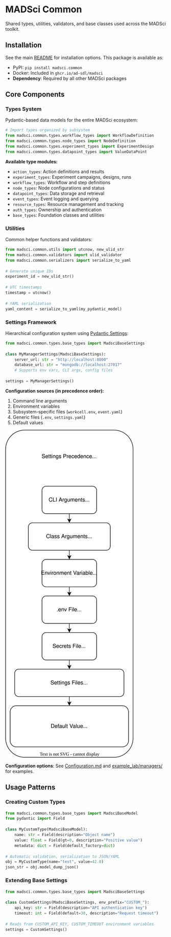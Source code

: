 # MADSci Common

Shared types, utilities, validators, and base classes used across the MADSci toolkit.

## Installation

See the main [README](../../README.md#installation) for installation options. This package is available as:
- PyPI: `pip install madsci.common`
- Docker: Included in `ghcr.io/ad-sdl/madsci`
- **Dependency**: Required by all other MADSci packages

## Core Components

### Types System
Pydantic-based data models for the entire MADSci ecosystem:

```python
# Import types organized by subsystem
from madsci.common.types.workflow_types import WorkflowDefinition
from madsci.common.types.node_types import NodeDefinition
from madsci.common.types.experiment_types import ExperimentDesign
from madsci.common.types.datapoint_types import ValueDataPoint
```

**Available type modules:**
- `action_types`: Action definitions and results
- `experiment_types`: Experiment campaigns, designs, runs
- `workflow_types`: Workflow and step definitions
- `node_types`: Node configurations and status
- `datapoint_types`: Data storage and retrieval
- `event_types`: Event logging and querying
- `resource_types`: Resource management and tracking
- `auth_types`: Ownership and authentication
- `base_types`: Foundation classes and utilities

### Utilities
Common helper functions and validators:

```python
from madsci.common.utils import utcnow, new_ulid_str
from madsci.common.validators import ulid_validator
from madsci.common.serializers import serialize_to_yaml

# Generate unique IDs
experiment_id = new_ulid_str()

# UTC timestamps
timestamp = utcnow()

# YAML serialization
yaml_content = serialize_to_yaml(my_pydantic_model)
```

### Settings Framework
Hierarchical configuration system using [Pydantic Settings](https://docs.pydantic.dev/latest/concepts/pydantic_settings/):

```python
from madsci.common.types.base_types import MadsciBaseSettings

class MyManagerSettings(MadsciBaseSettings):
    server_url: str = "http://localhost:8000"
    database_url: str = "mongodb://localhost:27017"
    # Supports env vars, CLI args, config files

settings = MyManagerSettings()
```

**Configuration sources (in precedence order):**
1. Command line arguments
2. Environment variables
3. Subsystem-specific files (`workcell.env`, `event.yaml`)
4. Generic files (`.env`, `settings.yaml`)
5. Default values

![Settings Precedence](./assets/drawio/config_precedence.drawio.svg)

**Configuration options**: See [Configuration.md](../../Configuration.md) and [example_lab/managers/](../../example_lab/managers/) for examples.

## Usage Patterns

### Creating Custom Types
```python
from madsci.common.types.base_types import MadsciBaseModel
from pydantic import Field

class MyCustomType(MadsciBaseModel):
    name: str = Field(description="Object name")
    value: float = Field(gt=0, description="Positive value")
    metadata: dict = Field(default_factory=dict)

# Automatic validation, serialization to JSON/YAML
obj = MyCustomType(name="test", value=42.0)
json_str = obj.model_dump_json()
```

### Extending Base Settings
```python
from madsci.common.types.base_types import MadsciBaseSettings

class CustomSettings(MadsciBaseSettings, env_prefix="CUSTOM_"):
    api_key: str = Field(description="API authentication key")
    timeout: int = Field(default=30, description="Request timeout")

# Reads from CUSTOM_API_KEY, CUSTOM_TIMEOUT environment variables
settings = CustomSettings()
```
